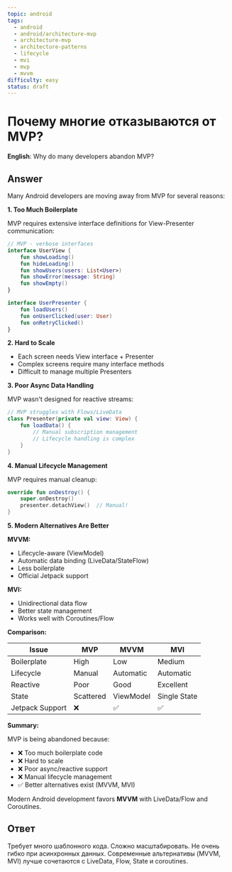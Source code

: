 ```yaml
---
topic: android
tags:
  - android
  - android/architecture-mvp
  - architecture-mvp
  - architecture-patterns
  - lifecycle
  - mvi
  - mvp
  - mvvm
difficulty: easy
status: draft
---
```


# Почему многие отказываются от MVP?

**English**: Why do many developers abandon MVP?

## Answer

Many Android developers are moving away from MVP for several reasons:

**1. Too Much Boilerplate**

MVP requires extensive interface definitions for View-Presenter communication:

```kotlin
// MVP - verbose interfaces
interface UserView {
    fun showLoading()
    fun hideLoading()
    fun showUsers(users: List<User>)
    fun showError(message: String)
    fun showEmpty()
}

interface UserPresenter {
    fun loadUsers()
    fun onUserClicked(user: User)
    fun onRetryClicked()
}
```

**2. Hard to Scale**

- Each screen needs View interface + Presenter
- Complex screens require many interface methods
- Difficult to manage multiple Presenters

**3. Poor Async Data Handling**

MVP wasn't designed for reactive streams:

```kotlin
// MVP struggles with Flows/LiveData
class Presenter(private val view: View) {
    fun loadData() {
        // Manual subscription management
        // Lifecycle handling is complex
    }
}
```

**4. Manual Lifecycle Management**

MVP requires manual cleanup:

```kotlin
override fun onDestroy() {
    super.onDestroy()
    presenter.detachView()  // Manual!
}
```

**5. Modern Alternatives Are Better**

**MVVM:**
- Lifecycle-aware (ViewModel)
- Automatic data binding (LiveData/StateFlow)
- Less boilerplate
- Official Jetpack support

**MVI:**
- Unidirectional data flow
- Better state management
- Works well with Coroutines/Flow

**Comparison:**

| Issue | MVP | MVVM | MVI |
|-------|-----|------|-----|
| Boilerplate | High | Low | Medium |
| Lifecycle | Manual | Automatic | Automatic |
| Reactive | Poor | Good | Excellent |
| State | Scattered | ViewModel | Single State |
| Jetpack Support | ❌ | ✅ | ✅ |

**Summary:**

MVP is being abandoned because:
- ❌ Too much boilerplate code
- ❌ Hard to scale
- ❌ Poor async/reactive support
- ❌ Manual lifecycle management
- ✅ Better alternatives exist (MVVM, MVI)

Modern Android development favors **MVVM** with LiveData/Flow and Coroutines.

## Ответ

Требует много шаблонного кода. Сложно масштабировать. Не очень гибко при асинхронных данных. Современные альтернативы (MVVM, MVI) лучше сочетаются с LiveData, Flow, State и coroutines.

